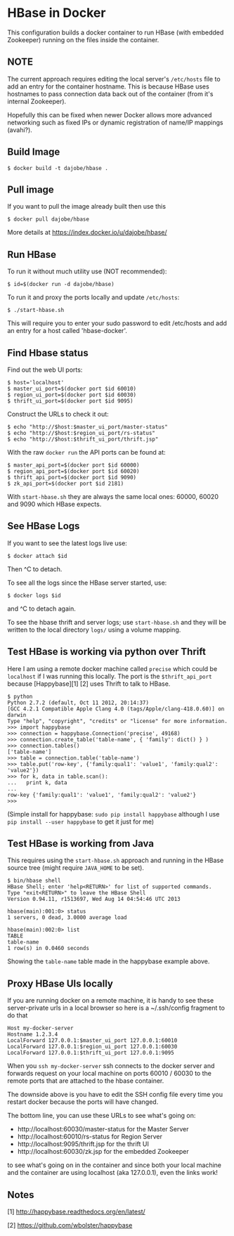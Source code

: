 HBase in Docker
===============

This configuration builds a docker container to run HBase (with
embedded Zookeeper) running on the files inside the container.

NOTE
----

The current approach requires editing the local server's `/etc/hosts`
file to add an entry for the container hostname.  This is because
HBase uses hostnames to pass connection data back out of the
container (from it's internal Zookeeper).

Hopefully this can be fixed when newer Docker allows more advanced
networking such as fixed IPs or dynamic registration of name/IP
mappings (avahi?).


Build Image
-----------

	$ docker build -t dajobe/hbase .


Pull image
----------

If you want to pull the image already built then use this

    $ docker pull dajobe/hbase
	
More details at https://index.docker.io/u/dajobe/hbase/


Run HBase
---------

To run it without much utility use (NOT recommended):

    $ id=$(docker run -d dajobe/hbase)

To run it and proxy the ports locally and update `/etc/hosts`:

    $ ./start-hbase.sh

This will require you to enter your sudo password to edit /etc/hosts
and add an entry for a host called 'hbase-docker'.


Find Hbase status
-----------------

Find out the web UI ports:

	$ host='localhost'
	$ master_ui_port=$(docker port $id 60010)
	$ region_ui_port=$(docker port $id 60030)
	$ thrift_ui_port=$(docker port $id 9095)

Construct the URLs to check it out:

    $ echo "http://$host:$master_ui_port/master-status"
	$ echo "http://$host:$region_ui_port/rs-status"
	$ echo "http://$host:$thrift_ui_port/thrift.jsp"

With the raw `docker run` the API ports can be found at:

	$ master_api_port=$(docker port $id 60000)
	$ region_api_port=$(docker port $id 60020)
	$ thrift_api_port=$(docker port $id 9090)
	$ zk_api_port=$(docker port $id 2181)

With `start-hbase.sh` they are always the same local ones: 60000,
60020 and 9090 which HBase expects.


See HBase Logs
--------------

If you want to see the latest logs live use:

    $ docker attach $id

Then ^C to detach.

To see all the logs since the HBase server started, use:

    $ docker logs $id

and ^C to detach again.

To see the hbase thrift and server logs; use `start-hbase.sh` and
they will be written to the local directory `logs/` using a volume
mapping.


Test HBase is working via python over Thrift
--------------------------------------------

Here I am using a remote docker machine called `precise` which could
be `localhost` if I was running this locally.  The port is the
`$thrift_api_port` because [Happybase][1] [2] uses Thrift to talk to HBase.

	$ python
	Python 2.7.2 (default, Oct 11 2012, 20:14:37)
	[GCC 4.2.1 Compatible Apple Clang 4.0 (tags/Apple/clang-418.0.60)] on darwin
	Type "help", "copyright", "credits" or "license" for more information.
	>>> import happybase
	>>> connection = happybase.Connection('precise', 49168)
	>>> connection.create_table('table-name', { 'family': dict() } )
	>>> connection.tables()
	['table-name']
	>>> table = connection.table('table-name')
	>>> table.put('row-key', {'family:qual1': 'value1', 'family:qual2': 'value2'})
	>>> for k, data in table.scan():
	...   print k, data
	...
	row-key {'family:qual1': 'value1', 'family:qual2': 'value2'}
	>>>

(Simple install for happybase: `sudo pip install happybase` although I
use `pip install --user happybase` to get it just for me)


Test HBase is working from Java
-------------------------------

This requires using the `start-hbase.sh` approach and running in the
HBase source tree (might require `JAVA_HOME` to be set).

	$ bin/hbase shell
	HBase Shell; enter 'help<RETURN>' for list of supported commands.
	Type "exit<RETURN>" to leave the HBase Shell
	Version 0.94.11, r1513697, Wed Aug 14 04:54:46 UTC 2013

	hbase(main):001:0> status
	1 servers, 0 dead, 3.0000 average load

	hbase(main):002:0> list
	TABLE
	table-name
	1 row(s) in 0.0460 seconds

Showing the `table-name` table made in the happybase example above.


Proxy HBase UIs locally
-----------------------

If you are running docker on a remote machine, it is handy to see
these server-private urls in a local browser so here is a
~/.ssh/config fragment to do that

    Host my-docker-server
	Hostname 1.2.3.4
    LocalForward 127.0.0.1:$master_ui_port 127.0.0.1:60010
    LocalForward 127.0.0.1:$region_ui_port 127.0.0.1:60030
    LocalForward 127.0.0.1:$thrift_ui_port 127.0.0.1:9095

When you `ssh my-docker-server` ssh connects to the docker server and
forwards request on your local machine on ports 60010 / 60030 to the
remote ports that are attached to the hbase container.

The downside above is you have to edit the SSH config file every time
you restart docker because the ports will have changed.

The bottom line, you can use these URLs to see what's going on:

  * http://localhost:60030/master-status for the Master Server
  * http://localhost:60010/rs-status for Region Server
  * http://localhost:9095/thrift.jsp for the thrift UI
  * http://localhost:60030/zk.jsp for the embedded Zookeeper

to see what's going on in the container and since both your local
machine and the container are using localhost (aka 127.0.0.1), even
the links work!





Notes
-----

[1] http://happybase.readthedocs.org/en/latest/

[2] https://github.com/wbolster/happybase
